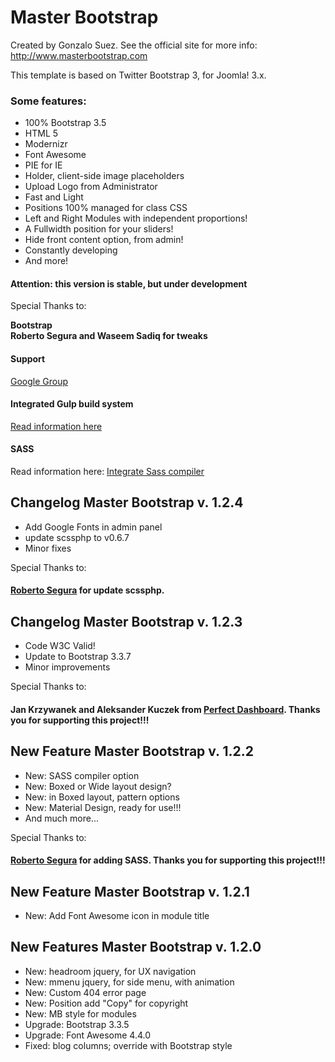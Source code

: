 Master Bootstrap
=======================
Created by Gonzalo Suez. See the official site for more info: http://www.masterbootstrap.com

This template is based on Twitter Bootstrap 3, for Joomla! 3.x. 

<h3>Some features:</h3>
<ul>
<li>100% Bootstrap 3.5</li>
<li>HTML 5</li>
<li>Modernizr</li>
<li>Font Awesome</li>
<li>PIE for IE</li>
<li>Holder, client-side image placeholders</li>
<li>Upload Logo from Administrator</li>
<li>Fast and Light</li>
<li>Positions 100% managed for class CSS</li>
<li>Left and Right Modules with independent proportions!</li>
<li>A Fullwidth position for your sliders!</li>
<li>Hide front content option, from admin!</li>
<li>C<span id="result_box" lang="en">onstantly developing</span></li>
<li>And more!</li>
</ul>

<h4>Attention: this version is stable, but under development</h4>
<p>Special Thanks to:</p>
<p><strong>Bootstrap<br>
Roberto Segura and Waseem Sadiq for tweaks</strong></p>

<h4>Support</h4>
<p><a href="http://groups.google.com/group/master-bootstrap/subscribe" target="_blank">Google Group</a></p>
<h4>Integrated Gulp build system</h4>
<p><a href="./docs/gulp.md">Read information here</a></p>
<h4>SASS</h4>
<p>Read information here: <a href="https://github.com/gsuez/master-bootstrap-3/pull/17"target="_blank">Integrate Sass compiler</a></p>

<h2>Changelog Master Bootstrap v. 1.2.4</h2>
<ul>
  <li>Add Google Fonts in admin panel</li>
  <li>update scssphp to v0.6.7</li>
  <li>Minor fixes</li>
</ul>
<p>Special Thanks to:</p>
<h4><a href="http://phproberto.com" target="_blank">Roberto Segura</a> for update scssphp.</h4>

<h2>Changelog Master Bootstrap v. 1.2.3</h2>
<ul>
  <li>Code W3C Valid!</li>
  <li>Update to Bootstrap 3.3.7</li>
  <li>Minor improvements</li>
</ul>
<p>Special Thanks to:</p>
<h4>Jan Krzywanek and Aleksander Kuczek from <a href="https://perfectdashboard.com" target="_blank">Perfect Dashboard</a>. Thanks you for supporting this project!!!</h4>
<h2>New Feature Master Bootstrap v. 1.2.2</h2>
<ul>
  <li>New: SASS compiler option</li>
  <li>New: Boxed or Wide layout design?</li>
  <li>New: in Boxed layout, pattern options</li>
  <li>New: Material Design, ready for use!!!</li>
  <li>And much more...</li>
</ul>
<p>Special Thanks to:</p>
<h4><a href="http://phproberto.com" target="_blank">Roberto Segura</a> for adding SASS. Thanks you for supporting this project!!!</h4>
<h2>New Feature Master Bootstrap v. 1.2.1</h2>
<ul>
  <li>New: Add Font Awesome icon in module title </li>
</ul>
<h2>New Features Master Bootstrap v. 1.2.0</h2>
<ul>
<li>New: headroom jquery, for UX navigation</li>
<li>New: mmenu jquery, for side menu, with animation</li>
<li>New: Custom 404 error page</li>
<li>New: Position add "Copy" for copyright</li>
<li>New: MB style for modules</li>
<li>Upgrade: Bootstrap 3.3.5</li>
<li>Upgrade: Font Awesome 4.4.0</li>
<li>Fixed: blog columns; override with Bootstrap style</li>
</ul>
